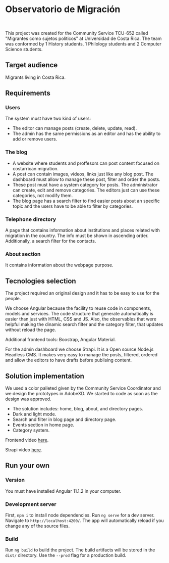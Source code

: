 # Observatorio de Migración

<br>

This project was created for the Community Service TCU-652 called "Migrantes como sujetos políticos" at Universidad de Costa Rica. The team was conformed by 1 History students, 1 Philology students and 2 Computer Science students.

## Target audience

Migrants living in Costa Rica.


## Requirements



### Users
The system must have two kind of users:
- The editor can manage posts (create, delete, update, read).
- The admin has the same permissions as an editor and has the ability to add or remove users.


### The blog


- A website where students and proffesors can post content focused on costarrican migration. 
- A post can contain images, videos, links just like any blog post. The dashboard must allow to manage these post, filter and order the posts.
- These post must have a system category for posts. The administrator can create, edit and remove categories. The editors just can use these categories, not modify them.
- The blog page has a search filter to find easier posts about an specific topic and the users have to be able to filter by categories.


### Telephone directory
A page that contains information about institutions and places related with migration in the country. The info must be shown in ascending order. Additionally, a search filter for the contacts.


### About section
It contains information about the webpage purpose.


## Tecnologies selection
The project required an original design and it has to be easy to use for the people. 

We choose Angular because the facility to reuse code in components, models and services. The code structure that generate automatically is easier than just with HTML, CSS and JS. Also, the observables that were helpful making the dinamic search filter and the category filter, that updates without reload the page.

Additional frontend tools: Boostrap, Angular Material.

For the admin dashboard we choose Strapi. It is a Open source Node.js Headless CMS. It makes very easy to manage the posts, filtered, ordered and allow the editors to have drafts before publising content.


## Solution implementation

We used a color palleted given by the Community Service Coordinator and we design the prototypes in AdobeXD. We started to code as soon as the design was approved.

- The solution includes: home, blog, about, and directory pages.
- Dark and light mode.
- Search and filter in blog page and directory page.
- Events section in home page.
- Category system.

Frontend video [here](https://www.youtube.com/watch?v=DbZPmpevly8).

Strapi video [here](https://www.youtube.com/watch?v=04kJjm8DUPc).


## Run your own


### Version
You must have installed Angular 11.1.2 in your computer.


### Development server
First, `npm i` to install node dependencies.
Run `ng serve` for a dev server. Navigate to `http://localhost:4200/`. The app will automatically reload if you change any of the source files.


### Build

Run `ng build` to build the project. The build artifacts will be stored in the `dist/` directory. Use the `--prod` flag for a production build.

